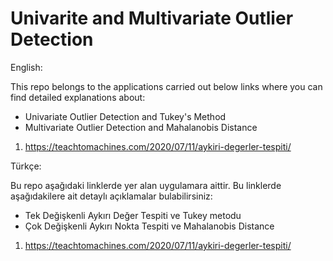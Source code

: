 # Univarite and Multivariate Outlier Detection

English:

This repo belongs to the applications carried out below links where you can find detailed explanations about:

* Univariate Outlier Detection and Tukey's Method
* Multivariate Outlier Detection and Mahalanobis Distance

1. https://teachtomachines.com/2020/07/11/aykiri-degerler-tespiti/

Türkçe:

Bu repo aşağıdaki linklerde yer alan uygulamara aittir. Bu linklerde aşağıdakilere ait detaylı açıklamalar bulabilirsiniz:

* Tek Değişkenli Aykırı Değer Tespiti ve Tukey metodu
* Çok Değişkenli Aykırı Nokta Tespiti ve Mahalanobis Distance

1.  https://teachtomachines.com/2020/07/11/aykiri-degerler-tespiti/
